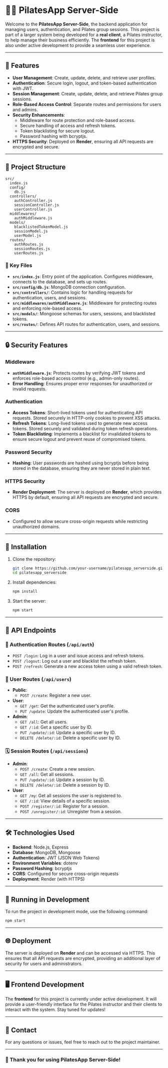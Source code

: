 # 🧘‍♀️ PilatesApp Server-Side

Welcome to the **PilatesApp Server-Side**, the backend application for managing users, authentication, and Pilates group sessions. This project is part of a larger system being developed for a **real client**, a Pilates instructor, to help manage their business efficiently. The **frontend** for this project is also under active development to provide a seamless user experience.

---

## 🌟 Features

- **User Management**: Create, update, delete, and retrieve user profiles.
- **Authentication**: Secure login, logout, and token-based authentication with JWT.
- **Session Management**: Create, update, delete, and retrieve Pilates group sessions.
- **Role-Based Access Control**: Separate routes and permissions for users and admins.
- **Security Enhancements**:
  - Middleware for route protection and role-based access.
  - Secure handling of access and refresh tokens.
  - Token blacklisting for secure logout.
  - Password hashing with bcryptjs.
- **HTTPS Security**: Deployed on **Render**, ensuring all API requests are encrypted and secure.

---

## 📂 Project Structure

```
src/
  index.js
  config/
    db.js
  controllers/
    authController.js
    sessionController.js
    userController.js
  middlewares/
    authMiddleware.js
  models/
    blacklistedTokenModel.js
    sessionModel.js
    userModel.js
  routes/
    authRoutes.js
    sessionRoutes.js
    userRoutes.js
```

### 🔑 Key Files

- **`src/index.js`**: Entry point of the application. Configures middleware, connects to the database, and sets up routes.
- **`src/config/db.js`**: MongoDB connection configuration.
- **`src/controllers/`**: Contains logic for handling requests for authentication, users, and sessions.
- **`src/middlewares/authMiddleware.js`**: Middleware for protecting routes and enforcing role-based access.
- **`src/models/`**: Mongoose schemas for users, sessions, and blacklisted tokens.
- **`src/routes/`**: Defines API routes for authentication, users, and sessions.

---

## 🔒 Security Features

### Middleware

- **`authMiddleware.js`**: Protects routes by verifying JWT tokens and enforces role-based access control (e.g., admin-only routes).
- **Error Handling**: Ensures proper error responses for unauthorized or invalid requests.

### Authentication

- **Access Tokens**: Short-lived tokens used for authenticating API requests. Stored securely in HTTP-only cookies to prevent XSS attacks.
- **Refresh Tokens**: Long-lived tokens used to generate new access tokens. Stored securely and validated during token refresh operations.
- **Token Blacklisting**: Implements a blacklist for invalidated tokens to ensure secure logout and prevent reuse of compromised tokens.

### Password Security

- **Hashing**: User passwords are hashed using bcryptjs before being stored in the database, ensuring they are never stored in plain text.

### HTTPS Security

- **Render Deployment**: The server is deployed on **Render**, which provides HTTPS by default, ensuring all API requests are encrypted and secure.

### CORS

- Configured to allow secure cross-origin requests while restricting unauthorized domains.

---

## 🚀 Installation

1. Clone the repository:

   ```bash
   git clone https://github.com/your-username/pilatesapp_serverside.git
   cd pilatesapp_serverside
   ```

2. Install dependencies:

   ```bash
   npm install
   ```

3. Start the server:
   ```bash
   npm start
   ```

---

## 📡 API Endpoints

### 🔑 Authentication Routes (`/api/auth`)

- `POST /login`: Log in a user and issue access and refresh tokens.
- `POST /logout`: Log out a user and blacklist the refresh token.
- `POST /refresh`: Generate a new access token using a valid refresh token.

### 👤 User Routes (`/api/users`)

- **Public**:
  - `POST /create`: Register a new user.
- **User**:
  - `GET /get`: Get the authenticated user's profile.
  - `PUT /update`: Update the authenticated user's profile.
- **Admin**:
  - `GET /all`: Get all users.
  - `GET /:id`: Get a specific user by ID.
  - `PUT /update/:id`: Update a specific user by ID.
  - `DELETE /delete/:id`: Delete a specific user by ID.

### 🗓️ Session Routes (`/api/sessions`)

- **Admin**:
  - `POST /create`: Create a new session.
  - `GET /all`: Get all sessions.
  - `PUT /update/:id`: Update a session by ID.
  - `DELETE /delete/:id`: Delete a session by ID.
- **User**:
  - `GET /my`: Get all sessions the user is registered to.
  - `GET /:id`: View details of a specific session.
  - `POST /register/:id`: Register for a session.
  - `POST /unregister/:id`: Unregister from a session.

---

## 🛠️ Technologies Used

- **Backend**: Node.js, Express
- **Database**: MongoDB, Mongoose
- **Authentication**: JWT (JSON Web Tokens)
- **Environment Variables**: dotenv
- **Password Hashing**: bcryptjs
- **CORS**: Configured for secure cross-origin requests
- **Deployment**: Render (with HTTPS)

---

## 🏃 Running in Development

To run the project in development mode, use the following command:

```bash
npm start
```

---

## 🌐 Deployment

The server is deployed on **Render** and can be accessed via HTTPS. This ensures that all API requests are encrypted, providing an additional layer of security for users and administrators.

---

## 🖥️ Frontend Development

The **frontend** for this project is currently under active development. It will provide a user-friendly interface for the Pilates instructor and their clients to interact with the system. Stay tuned for updates!

---

## 📧 Contact

For any questions or issues, feel free to reach out to the project maintainer.

---

### 🎉 Thank you for using PilatesApp Server-Side!
